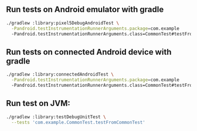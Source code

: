 ## Run tests on Android emulator with gradle
```bash
./gradlew :library:pixel5DebugAndroidTest \
  -Pandroid.testInstrumentationRunnerArguments.package=com.example
  -Pandroid.testInstrumentationRunnerArguments.class=CommonTest#testFromCommonTest
```

## Run tests on connected Android device with gradle
```bash
./gradlew :library:connectedAndroidTest \
  -Pandroid.testInstrumentationRunnerArguments.package=com.example
  -Pandroid.testInstrumentationRunnerArguments.class=CommonTest#testFromCommonTest
```

## Run test on JVM:
```bash
./gradlew :library:testDebugUnitTest \
  --tests 'com.example.CommonTest.testFromCommonTest'
```
